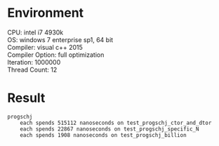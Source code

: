 # Environment
CPU: intel i7 4930k<br>
OS: windows 7 enterprise sp1, 64 bit<br>
Compiler: visual c++ 2015<br>
Compiler Option: full optimization<br>
Iteration: 1000000<br>
Thread Count: 12
# Result
	progschj
		each spends 515112 nanoseconds on test_progschj_ctor_and_dtor
		each spends 22867 nanoseconds on test_progschj_specific_N
		each spends 1908 nanoseconds on test_progschj_billion
